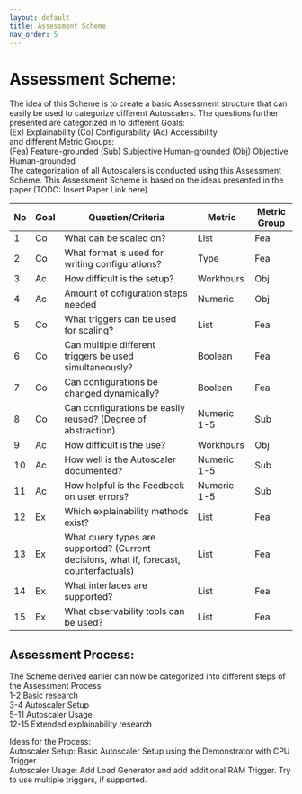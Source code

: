 ```yaml
---
layout: default
title: Assessment Scheme
nav_order: 5
---
```


Assessment Scheme:
=

The idea of this Scheme is to create a basic Assessment structure that can easily be used to categorize different Autoscalers. The questions further presented are categorized in to different Goals:  
(Ex) Explainability (Co) Configurability (Ac) Accessibility  
and different Metric Groups:  
(Fea) Feature-grounded (Sub) Subjective Human-grounded (Obj) Objective Human-grounded  
The categorization of all Autoscalers is conducted using this Assessment Scheme. This Assessment Scheme is based on the ideas presented in the paper (TODO: Insert Paper Link here).

| No | Goal | Question/Criteria | Metric | Metric Group |
|---|---|---|---|---|
| 1 | Co | What can be scaled on? | List | Fea |
| 2 | Co | What format is used for writing configurations? | Type | Fea |
| 3 | Ac | How difficult is the setup? | Workhours | Obj |
| 4 | Ac | Amount of cofiguration steps needed | Numeric | Obj |
| 5 | Co | What triggers can be used for scaling? | List | Fea |
| 6 | Co | Can multiple different triggers be used simultaneously? | Boolean | Fea |
| 7 | Co | Can configurations be changed dynamically? | Boolean | Fea |
| 8 | Co | Can configurations be easily reused? (Degree of abstraction) | Numeric 1-5 | Sub |
| 9 | Ac | How difficult is the use? | Workhours | Obj |
| 10 | Ac | How well is the Autoscaler documented? | Numeric 1-5 | Sub |
| 11 | Ac | How helpful is the Feedback on user errors? | Numeric 1-5 | Sub |
| 12 | Ex | Which explainability methods exist? | List | Fea |
| 13 | Ex | What query types are supported? (Current decisions, what if, forecast, counterfactuals) | List | Fea |
| 14 | Ex | What interfaces are supported? | List | Fea |
| 15 | Ex | What observability tools can be used? | List | Fea |


Assessment Process:
-
The Scheme derived earlier can now be categorized into different steps of the Assessment Process:  
1-2 Basic research  
3-4 Autoscaler Setup  
5-11 Autoscaler Usage  
12-15 Extended explainability research

Ideas for the Process:  
Autoscaler Setup: Basic Autoscaler Setup using the Demonstrator with CPU Trigger.  
Autoscaler Usage: Add Load Generator and add additional RAM Trigger. Try to use multiple triggers, if supported.  
